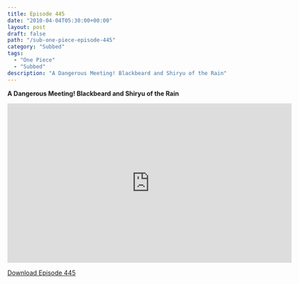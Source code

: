 ```yaml
---
title: Episode 445
date: "2010-04-04T05:30:00+00:00"
layout: post
draft: false
path: "/sub-one-piece-episode-445"
category: "Subbed"
tags:
  - "One Piece"
  - "Subbed"
description: "A Dangerous Meeting! Blackbeard and Shiryu of the Rain"
---
```


**A Dangerous Meeting! Blackbeard and Shiryu of the Rain**

<iframe width="640" height="360" src="https://www.rapidvideo.com/e/G6FRPER2T2" frameborder="0" marginwidth=0 marginheight=0 scrolling=no allowfullscreen></iframe>

<a href="http://ouo.io/qs/eCodkFEQ?s=https://rapidvid.to/d/https://www.rapidvideo.com/e/G6FRPER2T2">Download Episode 445</a>
